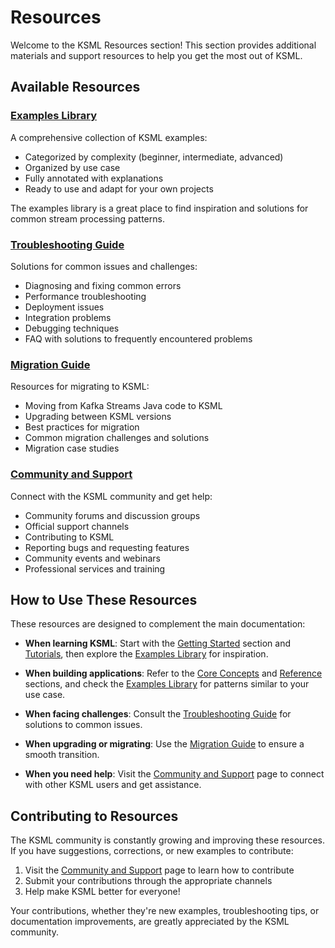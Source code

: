 # Resources

Welcome to the KSML Resources section! This section provides additional materials and support resources to help you get the most out of KSML.

## Available Resources

### [Examples Library](examples-library.md)

A comprehensive collection of KSML examples:

- Categorized by complexity (beginner, intermediate, advanced)
- Organized by use case
- Fully annotated with explanations
- Ready to use and adapt for your own projects

The examples library is a great place to find inspiration and solutions for common stream processing patterns.

### [Troubleshooting Guide](troubleshooting.md)

Solutions for common issues and challenges:

- Diagnosing and fixing common errors
- Performance troubleshooting
- Deployment issues
- Integration problems
- Debugging techniques
- FAQ with solutions to frequently encountered problems

### [Migration Guide](migration.md)

Resources for migrating to KSML:

- Moving from Kafka Streams Java code to KSML
- Upgrading between KSML versions
- Best practices for migration
- Common migration challenges and solutions
- Migration case studies

### [Community and Support](community.md)

Connect with the KSML community and get help:

- Community forums and discussion groups
- Official support channels
- Contributing to KSML
- Reporting bugs and requesting features
- Community events and webinars
- Professional services and training

## How to Use These Resources

These resources are designed to complement the main documentation:

- **When learning KSML**: Start with the [Getting Started](../getting-started/introduction.md) section and [Tutorials](../tutorials/beginner/index.md), then explore the [Examples Library](examples-library.md) for inspiration.

- **When building applications**: Refer to the [Core Concepts](../core-concepts/index.md) and [Reference](../reference/index.md) sections, and check the [Examples Library](examples-library.md) for patterns similar to your use case.

- **When facing challenges**: Consult the [Troubleshooting Guide](troubleshooting.md) for solutions to common issues.

- **When upgrading or migrating**: Use the [Migration Guide](migration.md) to ensure a smooth transition.

- **When you need help**: Visit the [Community and Support](community.md) page to connect with other KSML users and get assistance.

## Contributing to Resources

The KSML community is constantly growing and improving these resources. If you have suggestions, corrections, or new examples to contribute:

1. Visit the [Community and Support](community.md) page to learn how to contribute
2. Submit your contributions through the appropriate channels
3. Help make KSML better for everyone!

Your contributions, whether they're new examples, troubleshooting tips, or documentation improvements, are greatly appreciated by the KSML community.